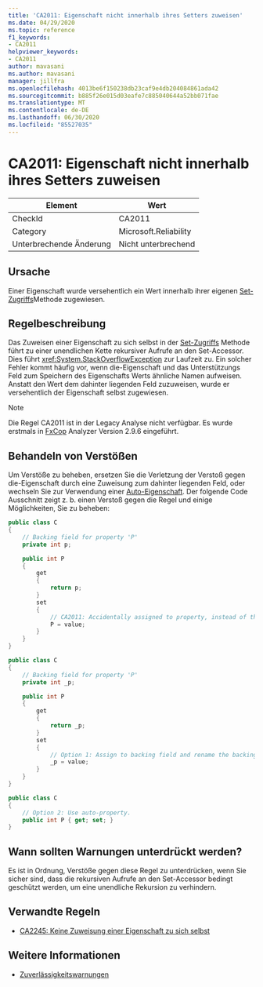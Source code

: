 ```yaml
---
title: 'CA2011: Eigenschaft nicht innerhalb ihres Setters zuweisen'
ms.date: 04/29/2020
ms.topic: reference
f1_keywords:
- CA2011
helpviewer_keywords:
- CA2011
author: mavasani
ms.author: mavasani
manager: jillfra
ms.openlocfilehash: 4013be6f150238db23caf9e4db204084861ada42
ms.sourcegitcommit: b885f26e015d03eafe7c885040644a52bb071fae
ms.translationtype: MT
ms.contentlocale: de-DE
ms.lasthandoff: 06/30/2020
ms.locfileid: "85527035"
---
```

# <a name="ca2011-do-not-assign-property-within-its-setter"></a>CA2011: Eigenschaft nicht innerhalb ihres Setters zuweisen

|Element|Wert|
|-|-|
|CheckId|CA2011|
|Category|Microsoft.Reliability|
|Unterbrechende Änderung|Nicht unterbrechend|

## <a name="cause"></a>Ursache

Einer Eigenschaft wurde versehentlich ein Wert innerhalb ihrer eigenen [Set-Zugriffs](/dotnet/csharp/programming-guide/classes-and-structs/using-properties#the-set-accessor)Methode zugewiesen.

## <a name="rule-description"></a>Regelbeschreibung

Das Zuweisen einer Eigenschaft zu sich selbst in der [Set-Zugriffs](/dotnet/csharp/programming-guide/classes-and-structs/using-properties#the-set-accessor) Methode führt zu einer unendlichen Kette rekursiver Aufrufe an den Set-Accessor. Dies führt <xref:System.StackOverflowException> zur Laufzeit zu. Ein solcher Fehler kommt häufig vor, wenn die-Eigenschaft und das Unterstützungs Feld zum Speichern des Eigenschafts Werts ähnliche Namen aufweisen. Anstatt den Wert dem dahinter liegenden Feld zuzuweisen, wurde er versehentlich der Eigenschaft selbst zugewiesen.

> [!NOTE]
> Die Regel CA2011 ist in der Legacy Analyse nicht verfügbar. Es wurde erstmals in [FxCop](https://www.nuget.org/packages/Microsoft.CodeAnalysis.FxCopAnalyzers) Analyzer Version 2.9.6 eingeführt.

## <a name="how-to-fix-violations"></a>Behandeln von Verstößen

Um Verstöße zu beheben, ersetzen Sie die Verletzung der Verstoß gegen die-Eigenschaft durch eine Zuweisung zum dahinter liegenden Feld, oder wechseln Sie zur Verwendung einer [Auto-Eigenschaft](/dotnet/csharp/programming-guide/classes-and-structs/auto-implemented-properties). Der folgende Code Ausschnitt zeigt z. b. einen Verstoß gegen die Regel und einige Möglichkeiten, Sie zu beheben:

```csharp
public class C
{
    // Backing field for property 'P'
    private int p;

    public int P
    {
        get
        {
            return p;
        }
        set
        {
            // CA2011: Accidentally assigned to property, instead of the backing field.
            P = value;
        }
    }
}
```

```csharp
public class C
{
    // Backing field for property 'P'
    private int _p;

    public int P
    {
        get
        {
            return _p;
        }
        set
        {
            // Option 1: Assign to backing field and rename the backing field for clarity.
            _p = value;
        }
    }
}
```

```csharp
public class C
{
    // Option 2: Use auto-property.
    public int P { get; set; }
}
```

## <a name="when-to-suppress-warnings"></a>Wann sollten Warnungen unterdrückt werden?

Es ist in Ordnung, Verstöße gegen diese Regel zu unterdrücken, wenn Sie sicher sind, dass die rekursiven Aufrufe an den Set-Accessor bedingt geschützt werden, um eine unendliche Rekursion zu verhindern.

## <a name="related-rules"></a>Verwandte Regeln

- [CA2245: Keine Zuweisung einer Eigenschaft zu sich selbst](ca2245.md)

## <a name="see-also"></a>Weitere Informationen

- [Zuverlässigkeitswarnungen](reliability-warnings.md)
